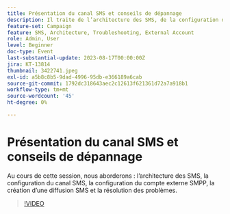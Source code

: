 ```yaml
---
title: Présentation du canal SMS et conseils de dépannage
description: Il traite de l’architecture des SMS, de la configuration du canal SMS, de la configuration du compte externe SMPP, de la création d’une diffusion SMS et du dépannage.
feature-set: Campaign
feature: SMS, Architecture, Troubleshooting, External Account
role: Admin, User
level: Beginner
doc-type: Event
last-substantial-update: 2023-08-17T00:00:00Z
jira: KT-13814
thumbnail: 3422741.jpeg
exl-id: a5b8c8b5-9dad-4996-95db-e366189a6cab
source-git-commit: 1792dc318643aec2c12613f621361d72a7a918b1
workflow-type: tm+mt
source-wordcount: '45'
ht-degree: 0%

---
```


# Présentation du canal SMS et conseils de dépannage

Au cours de cette session, nous aborderons : l’architecture des SMS, la configuration du canal SMS, la configuration du compte externe SMPP, la création d’une diffusion SMS et la résolution des problèmes.

>[!VIDEO](https://video.tv.adobe.com/v/3422741/?learn=on)
